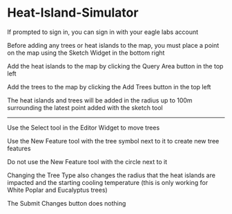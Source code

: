 # Heat-Island-Simulator

If prompted to sign in, you can sign in with your eagle labs account

Before adding any trees or heat islands to the map, you must place a point on the map using the Sketch Widget in the bottom right

Add the heat islands to the map by clicking the Query Area button in the top left

Add the trees to the map by clicking the Add Trees button in the top left

The heat islands and trees will be added in the radius up to 100m surrounding the latest point added with the sketch tool

------------------------------------------------------------------------------

Use the Select tool in the Editor Widget to move trees

Use the New Feature tool with the tree symbol next to it to create new tree features

Do not use the New Feature tool with the circle next to it

Changing the Tree Type also changes the radius that the heat islands are impacted and the starting cooling temperature (this is only working for White Poplar and Eucalyptus trees)

The Submit Changes button does nothing
